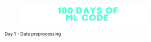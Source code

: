 <p align="center"><a href="https://cyblogerz.github.io"><img width="80%" alt="100 Days of ML code" src="./assets/header-100.png" /></a></p>



Day 1 - Data preprocessing
